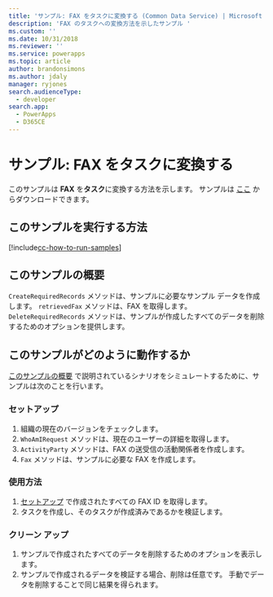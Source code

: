 ```yaml
---
title: 'サンプル: FAX をタスクに変換する (Common Data Service) | Microsoft Docs'
description: 'FAX のタスクへの変換方法を示したサンプル '
ms.custom: ''
ms.date: 10/31/2018
ms.reviewer: ''
ms.service: powerapps
ms.topic: article
author: brandonsimons
ms.author: jdaly
manager: ryjones
search.audienceType:
  - developer
search.app:
  - PowerApps
  - D365CE
---
```

# <a name="sample-convert-a-fax-to-a-task"></a>サンプル: FAX をタスクに変換する

<!-- https://docs.microsoft.com/dynamics365/customer-engagement/developer/sample-convert-fax-task -->


このサンプルは  **FAX** を**タスク**に変換する方法を示します。 サンプルは [ここ](https://github.com/Microsoft/PowerApps-Samples/tree/master/cds/orgsvc/C%23/ConvertFaxToTask) からダウンロードできます。

## <a name="how-to-run-this-sample"></a>このサンプルを実行する方法

[!include[cc-how-to-run-samples](../../includes/cc-how-to-run-samples.md)]


## <a name="what-this-sample-does"></a>このサンプルの概要

`CreateRequiredRecords` メソッドは、サンプルに必要なサンプル データを作成します。 `retrievedFax` メソッドは、FAX を取得します。 `DeleteRequiredRecords` メソッドは、サンプルが作成したすべてのデータを削除するためのオプションを提供します。

## <a name="how-this-sample-works"></a>このサンプルがどのように動作するか

[このサンプルの概要](#what-this-sample-does) で説明されているシナリオをシミュレートするために、サンプルは次のことを行います。

### <a name="setup"></a>セットアップ

1. 組織の現在のバージョンをチェックします。
1. `WhoAmIRequest` メソッドは、現在のユーザーの詳細を取得します。
1. `ActivityParty` メソッドは、FAX の送受信の活動関係者を作成します。
1. `Fax` メソッドは、サンプルに必要な FAX を作成します。


### <a name="demonstrate"></a>使用方法

1. [セットアップ](#setup) で作成されたすべての FAX ID を取得します。
2. タスクを作成し、そのタスクが作成済みであるかを検証します。 

### <a name="clean-up"></a>クリーン アップ

1. サンプルで作成されたすべてのデータを削除するためのオプションを表示します。
2. サンプルで作成されるデータを検証する場合、削除は任意です。 手動でデータを削除することで同じ結果を得られます。
